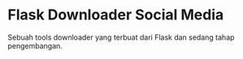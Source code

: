 # Flask Downloader Social Media
Sebuah tools downloader yang terbuat dari Flask dan sedang tahap pengembangan.
